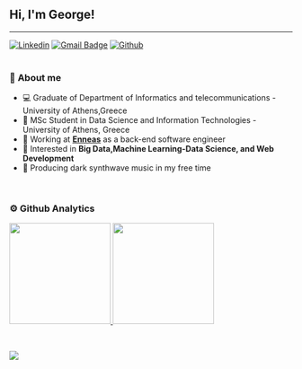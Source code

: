 ## Hi, I'm George!
---
[![Linkedin](https://img.shields.io/badge/-LinkedIn-blue?style=flat&logo=Linkedin&logoColor=white)](https://www.linkedin.com/in/giorgosrouv/)
[![Gmail Badge](https://img.shields.io/badge/-Gmail-c14438?style=flat-square&logo=Gmail&logoColor=white&link=mailto:giorgosrouvv@gmail.com)](mailto:giorgosrouvv@gmail.com)
[![Github](https://img.shields.io/badge/-Github-000?style=flat&logo=Github&logoColor=white)](https://github.com/GeoRouv)
<br><br>
### 🧐 **About me**
- 💻 Graduate of Department of Informatics and telecommunications - University of Athens,Greece
- 💾 MSc Student in Data Science and Information Technologies - University of Athens, Greece
- 💼 Working at **[Enneas](https://enneas.gr/)** as a back-end software engineer
- 💭 Interested in  **Big Data,Machine Learning-Data Science, and Web Development**
- 👾 Producing dark synthwave music in my free time

<br>

### ⚙️ Github Analytics

<p align="left">
<a href="https://github.com/GeoRouv">
  <img height="180em" src="https://github-readme-stats.vercel.app/api/top-langs/?username=GeoRouv&layout=compact&theme=tokyonight"/>
  <img height="180em" src="https://github-readme-stats.vercel.app/api?username=GeoRouv&count_private=true&theme=tokyonight&show_icons=true&hide=issues,contribs"/>
</a>
</p>



<br>

![](https://komarev.com/ghpvc/?username=GeoRouv&label=Profile+Views)
